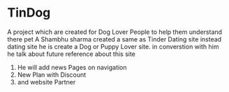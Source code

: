 # TinDog
A project which are created for Dog Lover People to help  them understand there pet
A Shambhu sharma created a same as Tinder Dating site instead dating site he is create a Dog or Puppy Lover site.
in converstion with him he talk about future reference about this site 
1. He will add news Pages on navigation 
2. New Plan with Discount 
3. and website Partner 
